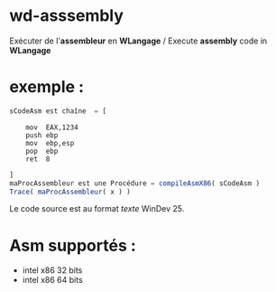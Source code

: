 # wd-asssembly
Exécuter de l'**assembleur** en **WLangage** / Execute **assembly** code in **WLangage**

# exemple :
```javascript
sCodeAsm est chaîne  = [
```
```Assembly
	mov	 EAX,1234
	push ebp
	mov  ebp,esp
	pop  ebp 
	ret  8
```
```javascript
]
maProcAssembleur est une Procédure = compileAsmX86( sCodeAsm )
Trace( maProcAssembleur( x ) )
```

Le code source est au format *texte* WinDev 25.

# Asm supportés :
- intel x86 32 bits
- intel x86 64 bits

